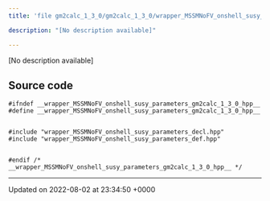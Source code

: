 ```yaml
---
title: 'file gm2calc_1_3_0/gm2calc_1_3_0/wrapper_MSSMNoFV_onshell_susy_parameters.hpp'

description: "[No description available]"

---
```







[No description available]




## Source code

```
#ifndef __wrapper_MSSMNoFV_onshell_susy_parameters_gm2calc_1_3_0_hpp__
#define __wrapper_MSSMNoFV_onshell_susy_parameters_gm2calc_1_3_0_hpp__


#include "wrapper_MSSMNoFV_onshell_susy_parameters_decl.hpp"
#include "wrapper_MSSMNoFV_onshell_susy_parameters_def.hpp"


#endif /* __wrapper_MSSMNoFV_onshell_susy_parameters_gm2calc_1_3_0_hpp__ */
```


-------------------------------

Updated on 2022-08-02 at 23:34:50 +0000
